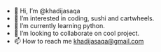 - 👋 Hi, I’m @khadijasaqa
- 👀 I’m interested in coding, sushi and cartwheels.
- 🌱 I’m currently learning python.
- 💞️ I’m looking to collaborate on cool project.
- 📫 How to reach me khadijasaqa@gmail.com

<!---
khadijasaqa/khadijasaqa is a ✨ special ✨ repository because its `README.md` (this file) appears on your GitHub profile.
You can click the Preview link to take a look at your changes.
--->
